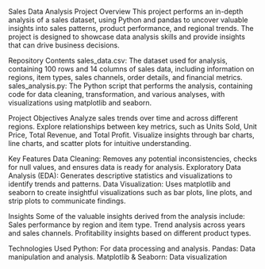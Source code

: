 Sales Data Analysis Project
Overview
This project performs an in-depth analysis of a sales dataset, using Python and pandas to uncover valuable insights into sales patterns, product performance, and regional trends. The project is designed to showcase data analysis skills and provide insights that can drive business decisions.

Repository Contents
sales_data.csv: The dataset used for analysis, containing 100 rows and 14 columns of sales data, including information on regions, item types, sales channels, order details, and financial metrics.
sales_analysis.py: The Python script that performs the analysis, containing code for data cleaning, transformation, and various analyses, with visualizations using matplotlib and seaborn.

Project Objectives
Analyze sales trends over time and across different regions.
Explore relationships between key metrics, such as Units Sold, Unit Price, Total Revenue, and Total Profit.
Visualize insights through bar charts, line charts, and scatter plots for intuitive understanding.

Key Features
Data Cleaning: Removes any potential inconsistencies, checks for null values, and ensures data is ready for analysis.
Exploratory Data Analysis (EDA): Generates descriptive statistics and visualizations to identify trends and patterns.
Data Visualization: Uses matplotlib and seaborn to create insightful visualizations such as bar plots, line plots, and strip plots to communicate findings.

Insights
Some of the valuable insights derived from the analysis include:
Sales performance by region and item type.
Trend analysis across years and sales channels.
Profitability insights based on different product types.

Technologies Used
Python: For data processing and analysis.
Pandas: Data manipulation and analysis.
Matplotlib & Seaborn: Data visualization
